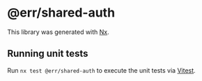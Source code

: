 # @err/shared-auth

This library was generated with [Nx](https://nx.dev).

## Running unit tests

Run `nx test @err/shared-auth` to execute the unit tests via [Vitest](https://vitest.dev/).
